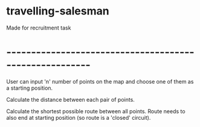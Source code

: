 # travelling-salesman
Made for recruitment task

# -------------------------------------------------------

User can input 'n' number of points on the map and choose one of them as a starting position.

Calculate the distance between each pair of points.

Calculate the shortest possible route between all points. Route needs to also end at starting position (so route is a 'closed' circuit).
